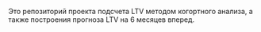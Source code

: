 Это репозиторий проекта подсчета LTV методом когортного анализа, а также построения прогноза LTV на 6 месяцев вперед. 
